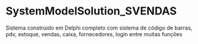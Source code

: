 # SystemModelSolution_SVENDAS
Sistema construido em Delphi completo com sistema de código de barras, pdv, estoque, vendas, caixa, fornecedores, login entre muitas funções    
